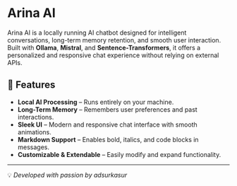 # Arina AI  

Arina AI is a locally running AI chatbot designed for intelligent conversations, long-term memory retention, and smooth user interaction. Built with **Ollama**, **Mistral**, and **Sentence-Transformers**, it offers a personalized and responsive chat experience without relying on external APIs.  

## 🚀 Features  
- **Local AI Processing** – Runs entirely on your machine.  
- **Long-Term Memory** – Remembers user preferences and past interactions.  
- **Sleek UI** – Modern and responsive chat interface with smooth animations.  
- **Markdown Support** – Enables bold, italics, and code blocks in messages.  
- **Customizable & Extendable** – Easily modify and expand functionality.  

---  
💡 *Developed with passion by adsurkasur*  
